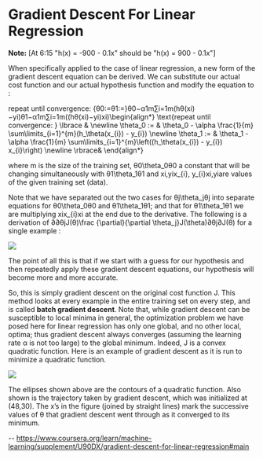  # Gradient Descent For Linear Regression
 
 **Note:** [At 6:15 "h(x) = -900 - 0.1x" should be "h(x) = 900 - 0.1x"]
 
 When specifically applied to the case of linear regression, a new form of the gradient descent equation can be derived. We can substitute our actual cost function and our actual hypothesis function and modify the equation to :
 
 repeat until convergence: {θ0:=θ1:=}θ0−α1m∑i=1m(hθ(xi)−yi)θ1−α1m∑i=1m((hθ(xi)−yi)xi)\begin{align*} \text{repeat until convergence: } \lbrace & \newline \theta_0 := & \theta_0 - \alpha \frac{1}{m} \sum\limits_{i=1}^{m}(h_\theta(x_{i}) - y_{i}) \newline \theta_1 := & \theta_1 - \alpha \frac{1}{m} \sum\limits_{i=1}^{m}\left((h_\theta(x_{i}) - y_{i}) x_{i}\right) \newline \rbrace& \end{align*}

 where m is the size of the training set, θ0\theta_0θ0​ a constant that will be changing simultaneously with θ1\theta_1θ1​ and xi,yix_{i}, y_{i}xi​,yi​are values of the given training set (data).
 
 Note that we have separated out the two cases for θj\theta_jθj​ into separate equations for θ0\theta_0θ0​ and θ1\theta_1θ1​; and that for θ1\theta_1θ1​ we are multiplying xix_{i}xi​ at the end due to the derivative. The following is a derivation of ∂∂θjJ(θ)\frac {\partial}{\partial \theta_j}J(\theta)∂θj​∂​J(θ) for a single example :
 
 ![](https://d3c33hcgiwev3.cloudfront.net/imageAssetProxy.v1/QFpooaaaEea7TQ6MHcgMPA_cc3c276df7991b1072b2afb142a78da1_Screenshot-2016-11-09-08.30.54.png?expiry=1591228800000&hmac=D_jeC735ytWPXi_hS_H5mSE_GEGGQpn4NcGxoDR6604)
 
 The point of all this is that if we start with a guess for our hypothesis and then repeatedly apply these gradient descent equations, our hypothesis will become more and more accurate.
 
 So, this is simply gradient descent on the original cost function J. This method looks at every example in the entire training set on every step, and is called **batch gradient descent**. Note that, while gradient descent can be susceptible to local minima in general, the optimization problem we have posed here for linear regression has only one global, and no other local, optima; thus gradient descent always converges (assuming the learning rate α is not too large) to the global minimum. Indeed, J is a convex quadratic function. Here is an example of gradient descent as it is run to minimize a quadratic function.
 
 ![](https://d3c33hcgiwev3.cloudfront.net/imageAssetProxy.v1/xAQBlqaaEeawbAp5ByfpEg_24e9420f16fdd758ccb7097788f879e7_Screenshot-2016-11-09-08.36.49.png?expiry=1591228800000&hmac=HlDFQ08BS_8YOQRz8k5An1KqJ9GcThoLXWejTui-IFE)
 
 The ellipses shown above are the contours of a quadratic function. Also shown is the trajectory taken by gradient descent, which was initialized at (48,30). The x’s in the figure (joined by straight lines) mark the successive values of θ that gradient descent went through as it converged to its minimum.

 -- https://www.coursera.org/learn/machine-learning/supplement/U90DX/gradient-descent-for-linear-regression#main
